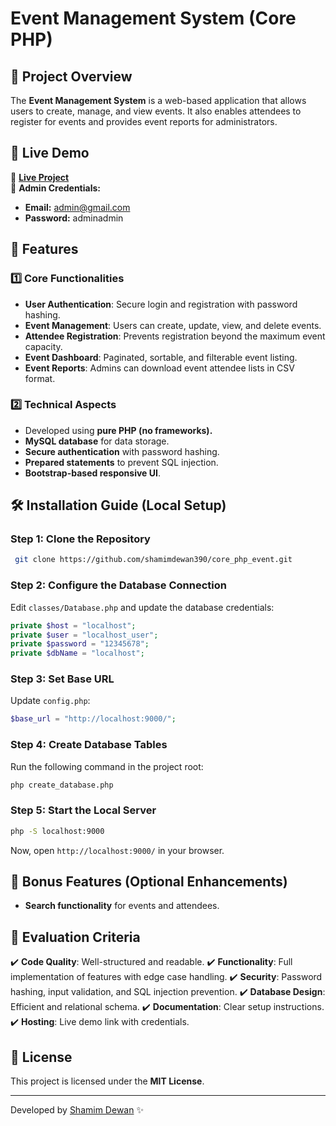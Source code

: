 # Event Management System (Core PHP)

## 📌 Project Overview
The **Event Management System** is a web-based application that allows users to create, manage, and view events. It also enables attendees to register for events and provides event reports for administrators.

## 🚀 Live Demo
🔗 **[Live Project](https://shamim.ecomership.com/)**  
📧 **Admin Credentials:**
- **Email:** admin@gmail.com
- **Password:** adminadmin

## 📂 Features
### 1️⃣ Core Functionalities
- **User Authentication**: Secure login and registration with password hashing.
- **Event Management**: Users can create, update, view, and delete events.
- **Attendee Registration**: Prevents registration beyond the maximum event capacity.
- **Event Dashboard**: Paginated, sortable, and filterable event listing.
- **Event Reports**: Admins can download event attendee lists in CSV format.

### 2️⃣ Technical Aspects
- Developed using **pure PHP (no frameworks).**
- **MySQL database** for data storage.
- **Secure authentication** with password hashing.
- **Prepared statements** to prevent SQL injection.
- **Bootstrap-based responsive UI**.

## 🛠️ Installation Guide (Local Setup)

### Step 1: Clone the Repository
```sh
 git clone https://github.com/shamimdewan390/core_php_event.git
```

### Step 2: Configure the Database Connection
Edit `classes/Database.php` and update the database credentials:
```php
private $host = "localhost";
private $user = "localhost_user";
private $password = "12345678";
private $dbName = "localhost";
```

### Step 3: Set Base URL
Update `config.php`:
```php
$base_url = "http://localhost:9000/";
```

### Step 4: Create Database Tables
Run the following command in the project root:
```sh
php create_database.php
```

### Step 5: Start the Local Server
```sh
php -S localhost:9000
```
Now, open `http://localhost:9000/` in your browser.


## 🎯 Bonus Features (Optional Enhancements)
- **Search functionality** for events and attendees.

## 🔎 Evaluation Criteria
✔️ **Code Quality**: Well-structured and readable.
✔️ **Functionality**: Full implementation of features with edge case handling.
✔️ **Security**: Password hashing, input validation, and SQL injection prevention.
✔️ **Database Design**: Efficient and relational schema.
✔️ **Documentation**: Clear setup instructions.
✔️ **Hosting**: Live demo link with credentials.

## 📜 License
This project is licensed under the **MIT License**.

---
Developed by [Shamim Dewan](https://github.com/shamimdewan390) ✨

